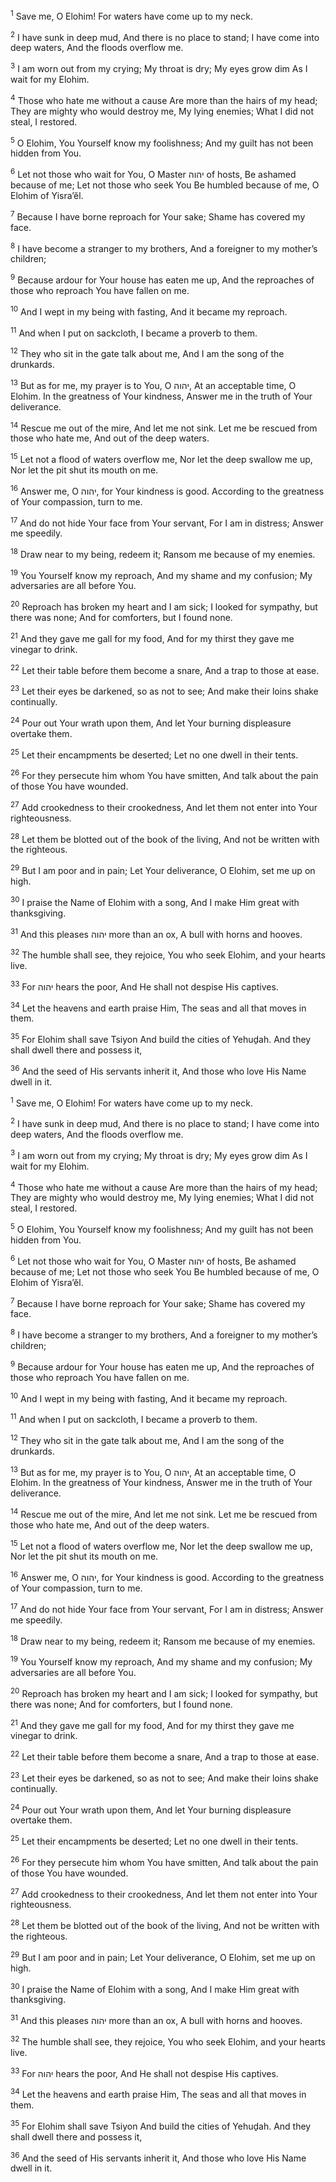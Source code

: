 <sup>1</sup> Save me, O Elohim! For waters have come up to my neck.

<sup>2</sup> I have sunk in deep mud, And there is no place to stand; I have come into deep waters, And the floods overflow me.

<sup>3</sup> I am worn out from my crying; My throat is dry; My eyes grow dim As I wait for my Elohim.

<sup>4</sup> Those who hate me without a cause Are more than the hairs of my head; They are mighty who would destroy me, My lying enemies; What I did not steal, I restored.

<sup>5</sup> O Elohim, You Yourself know my foolishness; And my guilt has not been hidden from You.

<sup>6</sup> Let not those who wait for You, O Master יהוה of hosts, Be ashamed because of me; Let not those who seek You Be humbled because of me, O Elohim of Yisra’ĕl.

<sup>7</sup> Because I have borne reproach for Your sake; Shame has covered my face.

<sup>8</sup> I have become a stranger to my brothers, And a foreigner to my mother’s children;

<sup>9</sup> Because ardour for Your house has eaten me up, And the reproaches of those who reproach You have fallen on me.

<sup>10</sup> And I wept in my being with fasting, And it became my reproach.

<sup>11</sup> And when I put on sackcloth, I became a proverb to them.

<sup>12</sup> They who sit in the gate talk about me, And I am the song of the drunkards.

<sup>13</sup> But as for me, my prayer is to You, O יהוה, At an acceptable time, O Elohim. In the greatness of Your kindness, Answer me in the truth of Your deliverance.

<sup>14</sup> Rescue me out of the mire, And let me not sink. Let me be rescued from those who hate me, And out of the deep waters.

<sup>15</sup> Let not a flood of waters overflow me, Nor let the deep swallow me up, Nor let the pit shut its mouth on me.

<sup>16</sup> Answer me, O יהוה, for Your kindness is good. According to the greatness of Your compassion, turn to me.

<sup>17</sup> And do not hide Your face from Your servant, For I am in distress; Answer me speedily.

<sup>18</sup> Draw near to my being, redeem it; Ransom me because of my enemies.

<sup>19</sup> You Yourself know my reproach, And my shame and my confusion; My adversaries are all before You.

<sup>20</sup> Reproach has broken my heart and I am sick; I looked for sympathy, but there was none; And for comforters, but I found none.

<sup>21</sup> And they gave me gall for my food, And for my thirst they gave me vinegar to drink.

<sup>22</sup> Let their table before them become a snare, And a trap to those at ease.

<sup>23</sup> Let their eyes be darkened, so as not to see; And make their loins shake continually.

<sup>24</sup> Pour out Your wrath upon them, And let Your burning displeasure overtake them.

<sup>25</sup> Let their encampments be deserted; Let no one dwell in their tents.

<sup>26</sup> For they persecute him whom You have smitten, And talk about the pain of those You have wounded.

<sup>27</sup> Add crookedness to their crookedness, And let them not enter into Your righteousness.

<sup>28</sup> Let them be blotted out of the book of the living, And not be written with the righteous.

<sup>29</sup> But I am poor and in pain; Let Your deliverance, O Elohim, set me up on high.

<sup>30</sup> I praise the Name of Elohim with a song, And I make Him great with thanksgiving.

<sup>31</sup> And this pleases יהוה more than an ox, A bull with horns and hooves.

<sup>32</sup> The humble shall see, they rejoice, You who seek Elohim, and your hearts live.

<sup>33</sup> For יהוה hears the poor, And He shall not despise His captives.

<sup>34</sup> Let the heavens and earth praise Him, The seas and all that moves in them.

<sup>35</sup> For Elohim shall save Tsiyon And build the cities of Yehuḏah. And they shall dwell there and possess it,

<sup>36</sup> And the seed of His servants inherit it, And those who love His Name dwell in it.

<sup>1</sup> Save me, O Elohim! For waters have come up to my neck.

<sup>2</sup> I have sunk in deep mud, And there is no place to stand; I have come into deep waters, And the floods overflow me.

<sup>3</sup> I am worn out from my crying; My throat is dry; My eyes grow dim As I wait for my Elohim.

<sup>4</sup> Those who hate me without a cause Are more than the hairs of my head; They are mighty who would destroy me, My lying enemies; What I did not steal, I restored.

<sup>5</sup> O Elohim, You Yourself know my foolishness; And my guilt has not been hidden from You.

<sup>6</sup> Let not those who wait for You, O Master יהוה of hosts, Be ashamed because of me; Let not those who seek You Be humbled because of me, O Elohim of Yisra’ĕl.

<sup>7</sup> Because I have borne reproach for Your sake; Shame has covered my face.

<sup>8</sup> I have become a stranger to my brothers, And a foreigner to my mother’s children;

<sup>9</sup> Because ardour for Your house has eaten me up, And the reproaches of those who reproach You have fallen on me.

<sup>10</sup> And I wept in my being with fasting, And it became my reproach.

<sup>11</sup> And when I put on sackcloth, I became a proverb to them.

<sup>12</sup> They who sit in the gate talk about me, And I am the song of the drunkards.

<sup>13</sup> But as for me, my prayer is to You, O יהוה, At an acceptable time, O Elohim. In the greatness of Your kindness, Answer me in the truth of Your deliverance.

<sup>14</sup> Rescue me out of the mire, And let me not sink. Let me be rescued from those who hate me, And out of the deep waters.

<sup>15</sup> Let not a flood of waters overflow me, Nor let the deep swallow me up, Nor let the pit shut its mouth on me.

<sup>16</sup> Answer me, O יהוה, for Your kindness is good. According to the greatness of Your compassion, turn to me.

<sup>17</sup> And do not hide Your face from Your servant, For I am in distress; Answer me speedily.

<sup>18</sup> Draw near to my being, redeem it; Ransom me because of my enemies.

<sup>19</sup> You Yourself know my reproach, And my shame and my confusion; My adversaries are all before You.

<sup>20</sup> Reproach has broken my heart and I am sick; I looked for sympathy, but there was none; And for comforters, but I found none.

<sup>21</sup> And they gave me gall for my food, And for my thirst they gave me vinegar to drink.

<sup>22</sup> Let their table before them become a snare, And a trap to those at ease.

<sup>23</sup> Let their eyes be darkened, so as not to see; And make their loins shake continually.

<sup>24</sup> Pour out Your wrath upon them, And let Your burning displeasure overtake them.

<sup>25</sup> Let their encampments be deserted; Let no one dwell in their tents.

<sup>26</sup> For they persecute him whom You have smitten, And talk about the pain of those You have wounded.

<sup>27</sup> Add crookedness to their crookedness, And let them not enter into Your righteousness.

<sup>28</sup> Let them be blotted out of the book of the living, And not be written with the righteous.

<sup>29</sup> But I am poor and in pain; Let Your deliverance, O Elohim, set me up on high.

<sup>30</sup> I praise the Name of Elohim with a song, And I make Him great with thanksgiving.

<sup>31</sup> And this pleases יהוה more than an ox, A bull with horns and hooves.

<sup>32</sup> The humble shall see, they rejoice, You who seek Elohim, and your hearts live.

<sup>33</sup> For יהוה hears the poor, And He shall not despise His captives.

<sup>34</sup> Let the heavens and earth praise Him, The seas and all that moves in them.

<sup>35</sup> For Elohim shall save Tsiyon And build the cities of Yehuḏah. And they shall dwell there and possess it,

<sup>36</sup> And the seed of His servants inherit it, And those who love His Name dwell in it.

